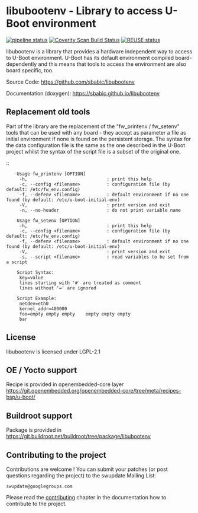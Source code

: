 <!--
SPDX-FileCopyrightText: 2019-2021 Stefano Babic <sbabic@denx.de>

SPDX-License-Identifier:     LGPL-2.1-or-later
-->
libubootenv - Library to access U-Boot environment
==================================================

[![pipeline status](https://source.denx.de/swupdate/libubootenv/badges/master/pipeline.svg?ignore_skipped=true)](https://source.denx.de/swupdate/libubootenv/-/commits/master)
[![Coverity Scan Build Status](https://scan.coverity.com/projects/21387/badge.svg)](https://scan.coverity.com/projects/21387)
[![REUSE status](https://api.reuse.software/badge/github.com/sbabic/libubootenv)](https://api.reuse.software/info/github.com/sbabic/libubootenv)

libubootenv is a library that provides a hardware independent way to access
to U-Boot environment. U-Boot has its default environment compiled board-dependently
and this means that tools to access the environment are also board specific, too.

Source Code: https://github.com/sbabic/libubootenv

Documentation (doxygen): https://sbabic.github.io/libubootenv

Replacement old tools
---------------------

Part of the library are the replacement of the "fw_printenv / fw_setenv" tools that
can be used with any board - they accept as parameter a file as initial environment if none is found
on the persistent storage. The syntax for the data configuration file is the same as the one
described in the U-Boot project whilst the syntax of the script file is a subset of the original one.

::

        Usage fw_printenv [OPTION]
         -h,                              : print this help
         -c, --config <filename>          : configuration file (by default: /etc/fw_env.config)
         -f, --defenv <filename>          : default environment if no one found (by default: /etc/u-boot-initial-env)
         -V,                              : print version and exit
         -n, --no-header                  : do not print variable name

        Usage fw_setenv [OPTION]
         -h,                              : print this help
         -c, --config <filename>          : configuration file (by default: /etc/fw_env.config)
         -f, --defenv <filename>          : default environment if no one found (by default: /etc/u-boot-initial-env)
         -V,                              : print version and exit
         -s, --script <filename>          : read variables to be set from a script

        Script Syntax:
         key=value
         lines starting with '#' are treated as comment
         lines without '=' are ignored

        Script Example:
         netdev=eth0
         kernel_addr=400000
         foo=empty empty empty    empty empty empty
         bar

License
-------

libubootenv is licensed under LGPL-2.1

OE / Yocto support
------------------

Recipe is provided in openembedded-core layer https://git.openembedded.org/openembedded-core/tree/meta/recipes-bsp/u-boot/

Buildroot support
-----------------

Package is provided in https://git.buildroot.net/buildroot/tree/package/libubootenv

Contributing to the project
---------------------------

Contributions are welcome !  You can submit your patches (or post questions
regarding the project) to the swupdate Mailing List:

	swupdate@googlegroups.com

Please read the [contributing](http://sbabic.github.io/swupdate/contributing.html)
chapter in the documentation how to contribute to the project.
